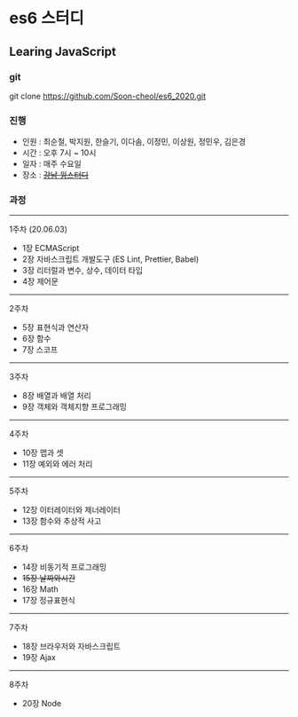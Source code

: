 # es6 스터디

## Learing JavaScript

### git

git clone https://github.com/Soon-cheol/es6_2020.git

### 진행

- 인원 : 최순철, 박지원, 한슬기, 이다솜, 이정민, 이상원, 정민우, 김은경
- 시간 : 오후 7시 ~ 10시
- 일자 : 매주 수요일
- 장소 : ~~<a href="https://spacecloud.kr/space/3476" target="_blank">강남 윙스터디</a>~~

### 과정

---

1주차 (20.06.03)

- 1장 ECMAScript
- 2장 자바스크립트 개발도구 (ES Lint, Prettier, Babel)
- 3장 리터럴과 변수, 상수, 데이터 타입
- 4장 제어문

---

2주차 

- 5장 표현식과 연산자
- 6장 함수
- 7장 스코프

---

3주차 

- 8장 배열과 배열 처리
- 9장 객체와 객체지향 프로그래밍 

---

4주차 

- 10장 맵과 셋
- 11장 예외와 에러 처리

---

5주차

- 12장 이터레이터와 제너레이터
- 13장 함수와 추상적 사고

---

6주차

- 14장 비동기적 프로그래밍
- ~~15장 날짜와시간~~
- 16장 Math
- 17장 정규표현식

---

7주차

- 18장 브라우저와 자바스크립트
- 19장 Ajax

---

8주차

- 20장 Node
